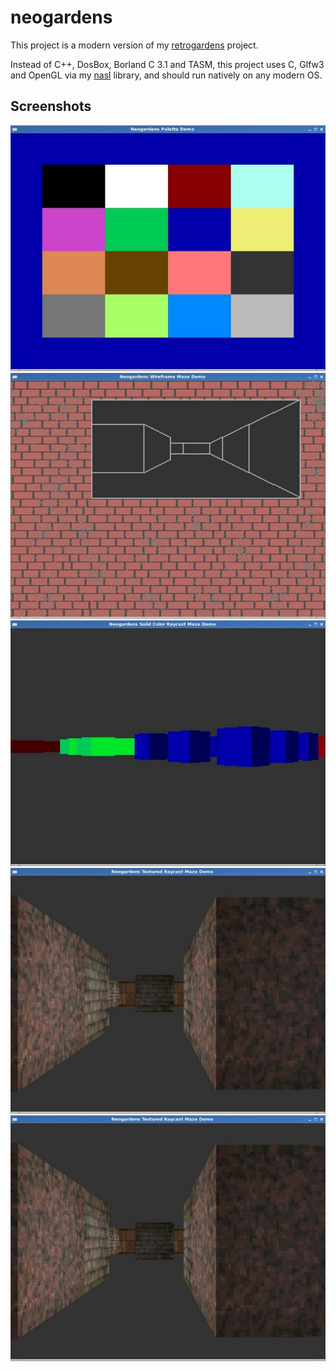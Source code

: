 # neogardens

This project is a modern version of my [retrogardens][retrogardens] project.

Instead of C++, DosBox, Borland C 3.1 and TASM, this project uses C, Glfw3 and OpenGL via my [nasl][nasl] library, and should run natively on any modern OS.

## Screenshots

![Neogardens Palette Demo][1pal]
![Neogardens Wireframe Maze Demo][2maze]
![Neogardens Solid Color Raycast Maze Demo][4rays]
![Neogardens Textured Raycast Maze Demo][5rayt]
![Neogardens Floor and Ceiling Textured Raycast Maze Demo][6rayf]


[nasl]: https://github.com/jacmoe/nasl "Nasl is Not A Sixteen Bit Library"
[retrogardens]: https://github.com/jacmoe/retrogardens "retrogardens"
[1pal]: https://github.com/jacmoe/neogardens/raw/master/1pal.jpg "Neogardens Palette Demo"
[2maze]: https://github.com/jacmoe/neogardens/raw/master/2maze.jpg "Neogardens Wireframe Maze Demo"
[4rays]: https://github.com/jacmoe/neogardens/raw/master/4rays.jpg "Neogardens Solid Color Raycast Maze Demo"
[5rayt]: https://github.com/jacmoe/neogardens/raw/master/5rayt.jpg "Neogardens Textured Raycast Maze Demo"
[6rayf]: https://github.com/jacmoe/neogardens/raw/master/5rayt.jpg "Neogardens Floor and Ceiling Textured Raycast Maze Demo"
